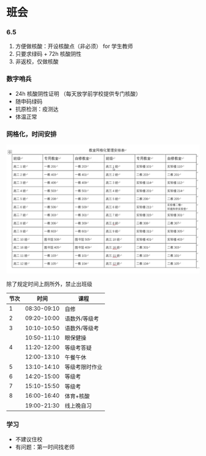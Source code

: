 # 班会

### 6.5

1. 方便做核酸：开设核酸点（非必须） for 学生教师 
2. 只要求绿码 + 72h 核酸阴性
3. 非返校，仅做核酸



### 数字哨兵

+ 24h 核酸阴性证明 （每天放学前学校提供专门核酸）
+ 随申码绿码
+ 抗原检测：疫测达
+ 体温正常

### 网格化，时间安排

![grid](img/grid.png)

除了规定时间上厕所外，禁止出班级



| 节次 | 时间        | 课程           |
| ---- | ----------- | -------------- |
| 1    | 08:30-09:10 | 自修           |
| 2    | 09:20-10:00 | 语数外/等级考  |
| 3    | 10:10-10:50 | 语数外/等级考  |
|      | 10:50-11:10 | 眼保健操       |
| 4    | 11:20-12:00 | 等级考答疑     |
|      | 12:00-13:10 | 午餐午休       |
| 5    | 13:10-14:10 | 等级考限时作业 |
| 6    | 14:20-15:00 | 等级考         |
| 7    | 15:10-15:50 | 等级考         |
| 8    | 16:00-16:40 | 体育+核酸      |
|      | 19:00-21:30 | 线上晚自习     |




### 学习

+ 不建议住校
+ 有问题：第一时间找老师